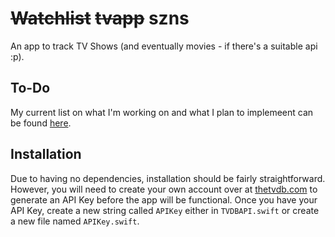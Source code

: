 # <s>Watchlist</s> <s>tvapp</s> szns
An app to track TV Shows (and eventually movies - if there's a suitable api :p).

## To-Do
My current list on what I'm working on and what I plan to implemeent can be found [here](https://github.com/greenywd/tvapp/projects/1).

## Installation
Due to having no dependencies, installation should be fairly straightforward. However, you will need to create your own account over at [thetvdb.com](https://www.thetvdb.com/) to generate an API Key before the app will be functional. Once you have your API Key, create a new string called `APIKey` either in `TVDBAPI.swift` or create a new file named `APIKey.swift`.